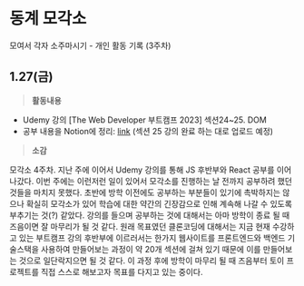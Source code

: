 # 동계 모각소

모여서 각자 소주마시기 - 개인 활동 기록 (3주차)

## 1.27(금)

> **활동내용**
* Udemy 강의 [The Web Developer 부트캠프 2023] 섹션24~25. DOM
* 공부 내용을 Notion에 정리: [link](https://emerald-fluorine-761.notion.site/fba484a02a664c4993e5b36c7a5fa3ab) (섹션 25 강의 완료 하는 대로 업로드 예정)
> **소감**

모각소 4주차. 지난 주에 이어서 Udemy 강의를 통해 JS 후반부와 React 공부를 이어나갔다. 이번 주에는 이런저런 일이 있어서 모각소를 진행하는 날 전까지 공부하려 했던 것들을 마치지 못했다. 초반에 방학 이전에도 공부하는 부분들이 있기에 촉박하지는 않으나 확실히 모각소가 있어 학습에 대한 약간의 긴장감으로 인해 계속해 나갈 수 있도록 부추기는 것(?) 같았다. 강의를 들으며 공부하는 것에 대해서는 아마 방학이 종료 될 때 즈음이면 잘 마무리가 될 것 같다. 원래 목표였던 클론코딩에 대해서는 지금 현재 수강하고 있는 부트캠프 강의 후반부에 이르러서는 한가지 웹사이트를 프론트엔드와 백엔드 기술스택을 사용하여 만들어보는 과정이 약 20개 섹션에 걸쳐 있기 때문에 이를 만들어보는 것으로 일단락지으면 될 것 같다. 이 과정 후에 방학이 마무리 될 때 즈음부터 토이 프로젝트를 직접 스스로 해보고자 목표를 다지고 있는 중이다.
